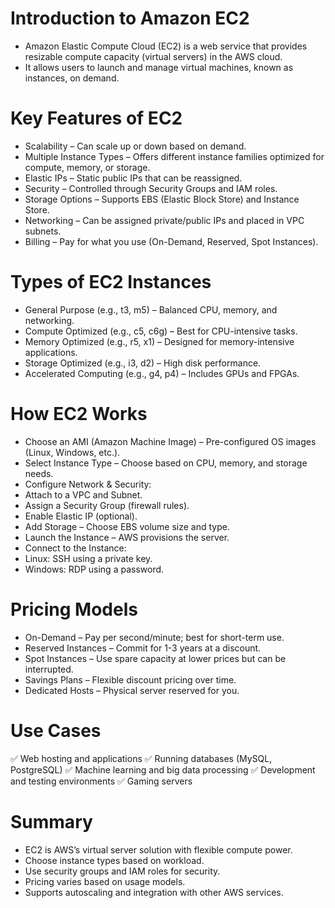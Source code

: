 # Introduction to Amazon EC2
- Amazon Elastic Compute Cloud (EC2) is a web service that provides resizable compute capacity (virtual servers) in the AWS cloud. 
- It allows users to launch and manage virtual machines, known as instances, on demand.

# Key Features of EC2
- Scalability – Can scale up or down based on demand.
- Multiple Instance Types – Offers different instance families optimized for compute, memory, or storage.
- Elastic IPs – Static public IPs that can be reassigned.
- Security – Controlled through Security Groups and IAM roles.
- Storage Options – Supports EBS (Elastic Block Store) and Instance Store.
- Networking – Can be assigned private/public IPs and placed in VPC subnets.
- Billing – Pay for what you use (On-Demand, Reserved, Spot Instances).

# Types of EC2 Instances
- General Purpose (e.g., t3, m5) – Balanced CPU, memory, and networking.
- Compute Optimized (e.g., c5, c6g) – Best for CPU-intensive tasks.
- Memory Optimized (e.g., r5, x1) – Designed for memory-intensive applications.
- Storage Optimized (e.g., i3, d2) – High disk performance.
- Accelerated Computing (e.g., g4, p4) – Includes GPUs and FPGAs.

# How EC2 Works
- Choose an AMI (Amazon Machine Image) – Pre-configured OS images (Linux, Windows, etc.).
- Select Instance Type – Choose based on CPU, memory, and storage needs.
- Configure Network & Security:
- Attach to a VPC and Subnet.
- Assign a Security Group (firewall rules).
- Enable Elastic IP (optional).
- Add Storage – Choose EBS volume size and type.
- Launch the Instance – AWS provisions the server.
- Connect to the Instance:
- Linux: SSH using a private key.
- Windows: RDP using a password.

# Pricing Models
- On-Demand – Pay per second/minute; best for short-term use.
- Reserved Instances – Commit for 1-3 years at a discount.
- Spot Instances – Use spare capacity at lower prices but can be interrupted.
- Savings Plans – Flexible discount pricing over time.
- Dedicated Hosts – Physical server reserved for you.

# Use Cases
✅ Web hosting and applications
✅ Running databases (MySQL, PostgreSQL)
✅ Machine learning and big data processing
✅ Development and testing environments
✅ Gaming servers

# Summary
- EC2 is AWS’s virtual server solution with flexible compute power.
- Choose instance types based on workload.
- Use security groups and IAM roles for security.
- Pricing varies based on usage models.
- Supports autoscaling and integration with other AWS services.